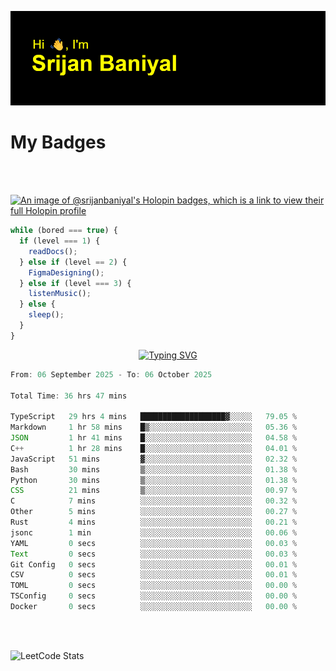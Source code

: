 ![Header](./header.png)

# My Badges

<Br />
<Br />

[![An image of @srijanbaniyal's Holopin badges, which is a link to view their full Holopin profile](https://holopin.me/srijanbaniyal)](https://holopin.io/@srijanbaniyal)

```javascript
while (bored === true) {
  if (level === 1) {
    readDocs();
  } else if (level == 2) {
    FigmaDesigning();
  } else if (level === 3) {
    listenMusic();
  } else {
    sleep();
  }
}
```

<p align="center">
  <a href="https://git.io/typing-svg"><img src="https://readme-typing-svg.demolab.com?font=Tilt+Prism&size=30&pause=1000&color=0FF75B&center=true&vCenter=true&width=800&height=80&lines=Time+spent+on+various+Programming+languages" alt="Typing SVG" /></a>
</p>

<!--START_SECTION:waka-->

```TypeScript
From: 06 September 2025 - To: 06 October 2025

Total Time: 36 hrs 47 mins

TypeScript   29 hrs 4 mins   ███████████████████▓░░░░░   79.05 %
Markdown     1 hr 58 mins    █▒░░░░░░░░░░░░░░░░░░░░░░░   05.36 %
JSON         1 hr 41 mins    █░░░░░░░░░░░░░░░░░░░░░░░░   04.58 %
C++          1 hr 28 mins    █░░░░░░░░░░░░░░░░░░░░░░░░   04.01 %
JavaScript   51 mins         ▓░░░░░░░░░░░░░░░░░░░░░░░░   02.32 %
Bash         30 mins         ▒░░░░░░░░░░░░░░░░░░░░░░░░   01.38 %
Python       30 mins         ▒░░░░░░░░░░░░░░░░░░░░░░░░   01.38 %
CSS          21 mins         ▒░░░░░░░░░░░░░░░░░░░░░░░░   00.97 %
C            7 mins          ░░░░░░░░░░░░░░░░░░░░░░░░░   00.32 %
Other        5 mins          ░░░░░░░░░░░░░░░░░░░░░░░░░   00.27 %
Rust         4 mins          ░░░░░░░░░░░░░░░░░░░░░░░░░   00.21 %
jsonc        1 min           ░░░░░░░░░░░░░░░░░░░░░░░░░   00.06 %
YAML         0 secs          ░░░░░░░░░░░░░░░░░░░░░░░░░   00.03 %
Text         0 secs          ░░░░░░░░░░░░░░░░░░░░░░░░░   00.03 %
Git Config   0 secs          ░░░░░░░░░░░░░░░░░░░░░░░░░   00.01 %
CSV          0 secs          ░░░░░░░░░░░░░░░░░░░░░░░░░   00.01 %
TOML         0 secs          ░░░░░░░░░░░░░░░░░░░░░░░░░   00.00 %
TSConfig     0 secs          ░░░░░░░░░░░░░░░░░░░░░░░░░   00.00 %
Docker       0 secs          ░░░░░░░░░░░░░░░░░░░░░░░░░   00.00 %
```

<!--END_SECTION:waka-->

<Br />
<Br />

![LeetCode Stats](https://leetcard.jacoblin.cool/Srijan-Baniyal?theme=dark&font=Rasa&ext=contest)
